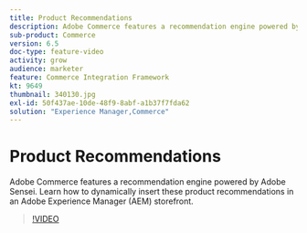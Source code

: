 ```yaml
---
title: Product Recommendations
description: Adobe Commerce features a recommendation engine powered by Adobe Sensei. Learn how to dynamically insert these product recommendations in an Adobe Experience Manager (AEM) storefront.
sub-product: Commerce
version: 6.5
doc-type: feature-video
activity: grow
audience: marketer
feature: Commerce Integration Framework
kt: 9649
thumbnail: 340130.jpg
exl-id: 50f437ae-10de-48f9-8abf-a1b37f7fda62
solution: "Experience Manager,Commerce"
---
```

# Product Recommendations

Adobe Commerce features a recommendation engine powered by Adobe Sensei. Learn how to dynamically insert these product recommendations in an Adobe Experience Manager (AEM) storefront.

>[!VIDEO](https://video.tv.adobe.com/v/340130/?learn=on)
